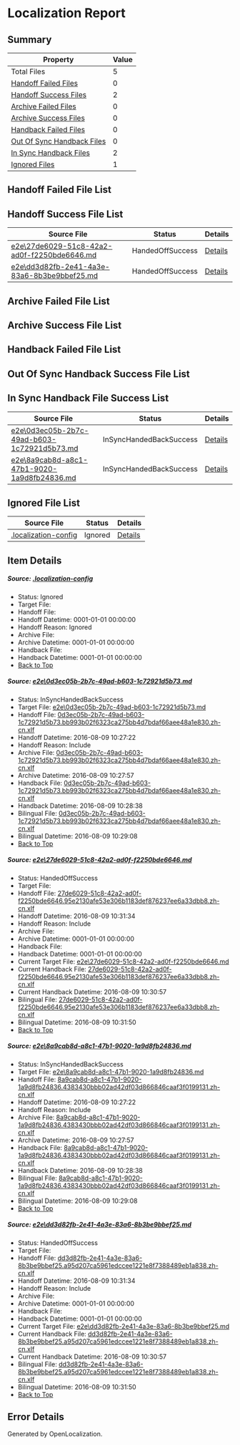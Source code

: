 # <a name='report-top'></a> Localization Report

## Summary
 Property | Value 
 -------- | ----- 
 Total Files | 5
[ Handoff Failed Files ](#handoff-failed-list)| 0
[ Handoff Success Files ](#handoff-success-list)| 2
[ Archive Failed Files ](#archive-failed-list)| 0
[ Archive Success Files ](#archive-success-list)| 0
[ Handback Failed Files ](#handback-failed-list)| 0
[ Out Of Sync Handback Files ](#outofsync-handback-success-list)| 0
[ In Sync Handback Files ](#insync-handback-success-list)| 2
[ Ignored Files ](#ignored-list)| 1

## <a name='handoff-failed-list'></a> Handoff Failed File List

## <a name='handoff-success-list'></a> Handoff Success File List
 Source File | Status | Details 
 ----------- | ------ | ------- 
 [e2e\27de6029-51c8-42a2-ad0f-f2250bde6646.md](https://github.com/OpenLocalizationTestOrg/oltest/blob/47ca39f704c40ea19dac26fa80be273783fc3a6c/e2e/27de6029-51c8-42a2-ad0f-f2250bde6646.md) | HandedOffSuccess | [Details](#23e7e6ca642bf78fcf1db9db6025b56df746c2522)
 [e2e\dd3d82fb-2e41-4a3e-83a6-8b3be9bbef25.md](https://github.com/OpenLocalizationTestOrg/oltest/blob/47ca39f704c40ea19dac26fa80be273783fc3a6c/e2e/dd3d82fb-2e41-4a3e-83a6-8b3be9bbef25.md) | HandedOffSuccess | [Details](#f8566cc2de800271c1c533bc0a5a8208ec142f014)

## <a name='archive-failed-list'></a> Archive Failed File List

## <a name='archive-success-list'></a> Archive Success File List

## <a name='handback-failed-list'></a> Handback Failed File List

## <a name='outofsync-handback-success-list'></a> Out Of Sync Handback Success File List

## <a name='insync-handback-success-list'></a> In Sync Handback File Success List
 Source File | Status | Details 
 ----------- | ------ | ------- 
 [e2e\0d3ec05b-2b7c-49ad-b603-1c72921d5b73.md](https://github.com/OpenLocalizationTestOrg/oltest/blob/4a99f26108226dacb8f2a00acad774c1f3d7151c/e2e/0d3ec05b-2b7c-49ad-b603-1c72921d5b73.md) | InSyncHandedBackSuccess | [Details](#de94e0d1093dd1b22dd3c0070ffff324efb2bf9a1)
 [e2e\8a9cab8d-a8c1-47b1-9020-1a9d8fb24836.md](https://github.com/OpenLocalizationTestOrg/oltest/blob/4a99f26108226dacb8f2a00acad774c1f3d7151c/e2e/8a9cab8d-a8c1-47b1-9020-1a9d8fb24836.md) | InSyncHandedBackSuccess | [Details](#699f43fb729db42e105baa82bedc8e60008128003)

## <a name='ignored-list'></a> Ignored File List
 Source File | Status | Details 
 ----------- | ------ | ------- 
 [.localization-config](https://github.com/OpenLocalizationTestOrg/oltest/blob/47ca39f704c40ea19dac26fa80be273783fc3a6c/.localization-config) | Ignored | [Details](#3d4f252ac210baf56311d7e97dcc2db10974dbd20)

## Item Details
##### <a name='3d4f252ac210baf56311d7e97dcc2db10974dbd20'></a> Source: [.localization-config](https://github.com/OpenLocalizationTestOrg/oltest/blob/47ca39f704c40ea19dac26fa80be273783fc3a6c/.localization-config)
* Status: Ignored
* Target File: 
* Handoff File: 
* Handoff Datetime: 0001-01-01 00:00:00
* Handoff Reason: Ignored
* Archive File: 
* Archive Datetime: 0001-01-01 00:00:00
* Handback File: 
* Handback Datetime: 0001-01-01 00:00:00
* [Back to Top](#report-top)

##### <a name='de94e0d1093dd1b22dd3c0070ffff324efb2bf9a1'></a> Source: [e2e\0d3ec05b-2b7c-49ad-b603-1c72921d5b73.md](https://github.com/OpenLocalizationTestOrg/oltest/blob/4a99f26108226dacb8f2a00acad774c1f3d7151c/e2e/0d3ec05b-2b7c-49ad-b603-1c72921d5b73.md)
* Status: InSyncHandedBackSuccess
* Target File: [e2e\0d3ec05b-2b7c-49ad-b603-1c72921d5b73.md](https://github.com/OpenLocalizationTestOrg/ol-test-zhcn/blob/38b50bbb99bceabe6b9810289f25a22576c517d0/e2e/0d3ec05b-2b7c-49ad-b603-1c72921d5b73.md)
* Handoff File: [0d3ec05b-2b7c-49ad-b603-1c72921d5b73.bb993b02f6323ca275bb4d7bdaf66aee48a1e830.zh-cn.xlf](https://github.com/OpenLocalizationTestOrg/olhandoff-e2e/blob/03c57d0902d2f1a58b125f9a2eeebe8f791573c2/ol-handoff/OpenLocalizationTestOrg/ol-test-zhcn/ci/ht/0d3ec05b-2b7c-49ad-b603-1c72921d5b73.bb993b02f6323ca275bb4d7bdaf66aee48a1e830.zh-cn.xlf)
* Handoff Datetime: 2016-08-09 10:27:22
* Handoff Reason: Include
* Archive File: [0d3ec05b-2b7c-49ad-b603-1c72921d5b73.bb993b02f6323ca275bb4d7bdaf66aee48a1e830.zh-cn.xlf](https://github.com/OpenLocalizationTestOrg/olhandoff-e2e/blob/874f378ac65d43fda5bfb5ee08737a281955e24a/ol-archive/OpenLocalizationTestOrg/ol-test-zhcn/ci/ht/0d3ec05b-2b7c-49ad-b603-1c72921d5b73.bb993b02f6323ca275bb4d7bdaf66aee48a1e830.zh-cn.xlf)
* Archive Datetime: 2016-08-09 10:27:57
* Handback File: [0d3ec05b-2b7c-49ad-b603-1c72921d5b73.bb993b02f6323ca275bb4d7bdaf66aee48a1e830.zh-cn.xlf](https://github.com/OpenLocalizationTestOrg/olhandback-e2e/blob/af40d762102aed2f8cd3fb762025c51ec5308731/ol-handback/OpenLocalizationTestOrg/ol-test-zhcn/ci/ht/0d3ec05b-2b7c-49ad-b603-1c72921d5b73.bb993b02f6323ca275bb4d7bdaf66aee48a1e830.zh-cn.xlf)
* Handback Datetime: 2016-08-09 10:28:38
* Bilingual File: [0d3ec05b-2b7c-49ad-b603-1c72921d5b73.bb993b02f6323ca275bb4d7bdaf66aee48a1e830.zh-cn.xlf](https://github.com/OpenLocalizationTestOrg/olhandback-e2e/blob/af40d762102aed2f8cd3fb762025c51ec5308731/ol-handback/OpenLocalizationTestOrg/ol-test-zhcn/ci/ht/0d3ec05b-2b7c-49ad-b603-1c72921d5b73.bb993b02f6323ca275bb4d7bdaf66aee48a1e830.zh-cn.xlf)
* Bilingual Datetime: 2016-08-09 10:29:08
* [Back to Top](#report-top)

##### <a name='23e7e6ca642bf78fcf1db9db6025b56df746c2522'></a> Source: [e2e\27de6029-51c8-42a2-ad0f-f2250bde6646.md](https://github.com/OpenLocalizationTestOrg/oltest/blob/47ca39f704c40ea19dac26fa80be273783fc3a6c/e2e/27de6029-51c8-42a2-ad0f-f2250bde6646.md)
* Status: HandedOffSuccess
* Target File: 
* Handoff File: [27de6029-51c8-42a2-ad0f-f2250bde6646.95e2130afe53e306b1183def876237ee6a33dbb8.zh-cn.xlf](https://github.com/OpenLocalizationTestOrg/olhandoff-e2e/blob/490060848aab99c895c15eaf0ce345deb135248d/ol-handoff/OpenLocalizationTestOrg/ol-test-zhcn/ci/ht/27de6029-51c8-42a2-ad0f-f2250bde6646.95e2130afe53e306b1183def876237ee6a33dbb8.zh-cn.xlf)
* Handoff Datetime: 2016-08-09 10:31:34
* Handoff Reason: Include
* Archive File: 
* Archive Datetime: 0001-01-01 00:00:00
* Handback File: 
* Handback Datetime: 0001-01-01 00:00:00
* Current Target File: [e2e\27de6029-51c8-42a2-ad0f-f2250bde6646.md](https://github.com/OpenLocalizationTestOrg/ol-test-zhcn/blob/7150c0da618384c0585956260993e56a9abe039c/e2e/27de6029-51c8-42a2-ad0f-f2250bde6646.md)
* Current Handback File: [27de6029-51c8-42a2-ad0f-f2250bde6646.95e2130afe53e306b1183def876237ee6a33dbb8.zh-cn.xlf](https://github.com/OpenLocalizationTestOrg/olhandback-e2e/blob/8a78246cd9d6f8436d9f4e941a3c283c1ef8fbd4/ol-handback/OpenLocalizationTestOrg/ol-test-zhcn/ci/ht/27de6029-51c8-42a2-ad0f-f2250bde6646.95e2130afe53e306b1183def876237ee6a33dbb8.zh-cn.xlf)
* Current Handback Datetime: 2016-08-09 10:30:57
* Bilingual File: [27de6029-51c8-42a2-ad0f-f2250bde6646.95e2130afe53e306b1183def876237ee6a33dbb8.zh-cn.xlf](https://github.com/OpenLocalizationTestOrg/olhandback-e2e/blob/8a78246cd9d6f8436d9f4e941a3c283c1ef8fbd4/ol-handback/OpenLocalizationTestOrg/ol-test-zhcn/ci/ht/27de6029-51c8-42a2-ad0f-f2250bde6646.95e2130afe53e306b1183def876237ee6a33dbb8.zh-cn.xlf)
* Bilingual Datetime: 2016-08-09 10:31:50
* [Back to Top](#report-top)

##### <a name='699f43fb729db42e105baa82bedc8e60008128003'></a> Source: [e2e\8a9cab8d-a8c1-47b1-9020-1a9d8fb24836.md](https://github.com/OpenLocalizationTestOrg/oltest/blob/4a99f26108226dacb8f2a00acad774c1f3d7151c/e2e/8a9cab8d-a8c1-47b1-9020-1a9d8fb24836.md)
* Status: InSyncHandedBackSuccess
* Target File: [e2e\8a9cab8d-a8c1-47b1-9020-1a9d8fb24836.md](https://github.com/OpenLocalizationTestOrg/ol-test-zhcn/blob/38b50bbb99bceabe6b9810289f25a22576c517d0/e2e/8a9cab8d-a8c1-47b1-9020-1a9d8fb24836.md)
* Handoff File: [8a9cab8d-a8c1-47b1-9020-1a9d8fb24836.4383430bbb02ad42df03d866846caaf3f0199131.zh-cn.xlf](https://github.com/OpenLocalizationTestOrg/olhandoff-e2e/blob/03c57d0902d2f1a58b125f9a2eeebe8f791573c2/ol-handoff/OpenLocalizationTestOrg/ol-test-zhcn/ci/ht/8a9cab8d-a8c1-47b1-9020-1a9d8fb24836.4383430bbb02ad42df03d866846caaf3f0199131.zh-cn.xlf)
* Handoff Datetime: 2016-08-09 10:27:22
* Handoff Reason: Include
* Archive File: [8a9cab8d-a8c1-47b1-9020-1a9d8fb24836.4383430bbb02ad42df03d866846caaf3f0199131.zh-cn.xlf](https://github.com/OpenLocalizationTestOrg/olhandoff-e2e/blob/874f378ac65d43fda5bfb5ee08737a281955e24a/ol-archive/OpenLocalizationTestOrg/ol-test-zhcn/ci/ht/8a9cab8d-a8c1-47b1-9020-1a9d8fb24836.4383430bbb02ad42df03d866846caaf3f0199131.zh-cn.xlf)
* Archive Datetime: 2016-08-09 10:27:57
* Handback File: [8a9cab8d-a8c1-47b1-9020-1a9d8fb24836.4383430bbb02ad42df03d866846caaf3f0199131.zh-cn.xlf](https://github.com/OpenLocalizationTestOrg/olhandback-e2e/blob/af40d762102aed2f8cd3fb762025c51ec5308731/ol-handback/OpenLocalizationTestOrg/ol-test-zhcn/ci/ht/8a9cab8d-a8c1-47b1-9020-1a9d8fb24836.4383430bbb02ad42df03d866846caaf3f0199131.zh-cn.xlf)
* Handback Datetime: 2016-08-09 10:28:38
* Bilingual File: [8a9cab8d-a8c1-47b1-9020-1a9d8fb24836.4383430bbb02ad42df03d866846caaf3f0199131.zh-cn.xlf](https://github.com/OpenLocalizationTestOrg/olhandback-e2e/blob/af40d762102aed2f8cd3fb762025c51ec5308731/ol-handback/OpenLocalizationTestOrg/ol-test-zhcn/ci/ht/8a9cab8d-a8c1-47b1-9020-1a9d8fb24836.4383430bbb02ad42df03d866846caaf3f0199131.zh-cn.xlf)
* Bilingual Datetime: 2016-08-09 10:29:08
* [Back to Top](#report-top)

##### <a name='f8566cc2de800271c1c533bc0a5a8208ec142f014'></a> Source: [e2e\dd3d82fb-2e41-4a3e-83a6-8b3be9bbef25.md](https://github.com/OpenLocalizationTestOrg/oltest/blob/47ca39f704c40ea19dac26fa80be273783fc3a6c/e2e/dd3d82fb-2e41-4a3e-83a6-8b3be9bbef25.md)
* Status: HandedOffSuccess
* Target File: 
* Handoff File: [dd3d82fb-2e41-4a3e-83a6-8b3be9bbef25.a95d207ca5961edccee1221e8f7388489eb1a838.zh-cn.xlf](https://github.com/OpenLocalizationTestOrg/olhandoff-e2e/blob/490060848aab99c895c15eaf0ce345deb135248d/ol-handoff/OpenLocalizationTestOrg/ol-test-zhcn/ci/ht/dd3d82fb-2e41-4a3e-83a6-8b3be9bbef25.a95d207ca5961edccee1221e8f7388489eb1a838.zh-cn.xlf)
* Handoff Datetime: 2016-08-09 10:31:34
* Handoff Reason: Include
* Archive File: 
* Archive Datetime: 0001-01-01 00:00:00
* Handback File: 
* Handback Datetime: 0001-01-01 00:00:00
* Current Target File: [e2e\dd3d82fb-2e41-4a3e-83a6-8b3be9bbef25.md](https://github.com/OpenLocalizationTestOrg/ol-test-zhcn/blob/7150c0da618384c0585956260993e56a9abe039c/e2e/dd3d82fb-2e41-4a3e-83a6-8b3be9bbef25.md)
* Current Handback File: [dd3d82fb-2e41-4a3e-83a6-8b3be9bbef25.a95d207ca5961edccee1221e8f7388489eb1a838.zh-cn.xlf](https://github.com/OpenLocalizationTestOrg/olhandback-e2e/blob/8a78246cd9d6f8436d9f4e941a3c283c1ef8fbd4/ol-handback/OpenLocalizationTestOrg/ol-test-zhcn/ci/ht/dd3d82fb-2e41-4a3e-83a6-8b3be9bbef25.a95d207ca5961edccee1221e8f7388489eb1a838.zh-cn.xlf)
* Current Handback Datetime: 2016-08-09 10:30:57
* Bilingual File: [dd3d82fb-2e41-4a3e-83a6-8b3be9bbef25.a95d207ca5961edccee1221e8f7388489eb1a838.zh-cn.xlf](https://github.com/OpenLocalizationTestOrg/olhandback-e2e/blob/8a78246cd9d6f8436d9f4e941a3c283c1ef8fbd4/ol-handback/OpenLocalizationTestOrg/ol-test-zhcn/ci/ht/dd3d82fb-2e41-4a3e-83a6-8b3be9bbef25.a95d207ca5961edccee1221e8f7388489eb1a838.zh-cn.xlf)
* Bilingual Datetime: 2016-08-09 10:31:50
* [Back to Top](#report-top)


## Error Details

Generated by OpenLocalization.
